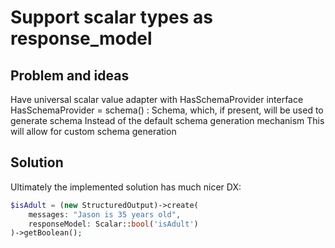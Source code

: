 # Support scalar types as response_model


## Problem and ideas

Have universal scalar value adapter with HasSchemaProvider interface
HasSchemaProvider = schema() : Schema, which, if present, will be used to generate schema
Instead of the default schema generation mechanism
This will allow for custom schema generation


## Solution

Ultimately the implemented solution has much nicer DX:

```php
$isAdult = (new StructuredOutput)->create(
    messages: "Jason is 35 years old",
    responseModel: Scalar::bool('isAdult')
)->getBoolean();
```
